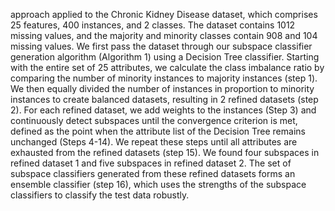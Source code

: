 approach applied to  the Chronic Kidney Disease dataset, which comprises 25 features, 400 instances, and 2 classes. The dataset contains 1012 missing values, and the majority and minority
classes contain 908 and 104 missing values. We first pass the dataset through our subspace classifier generation algorithm (Algorithm 1) using a Decision Tree classifier.
Starting with the entire set of 25 attributes, we calculate the class imbalance ratio by  comparing the number of minority instances to majority instances (step 1). We then  equally divided the number of instances in proportion to minority instances to create balanced datasets, resulting in 2 refined datasets (step 2). For each refined dataset, we add weights to the instances (Step 3) and continuously detect subspaces until the
convergence criterion is met, defined as the point when the attribute list of the Decision Tree remains unchanged (Steps 4-14). We repeat these steps until all attributes are exhausted from the refined datasets (step 15). We found four subspaces in refined dataset 1 and five subspaces in refined dataset 2. The set of subspace classifiers generated  from these refined datasets forms an ensemble classifier (step 16), which uses
the strengths of the subspace classifiers to classify the test data robustly.
